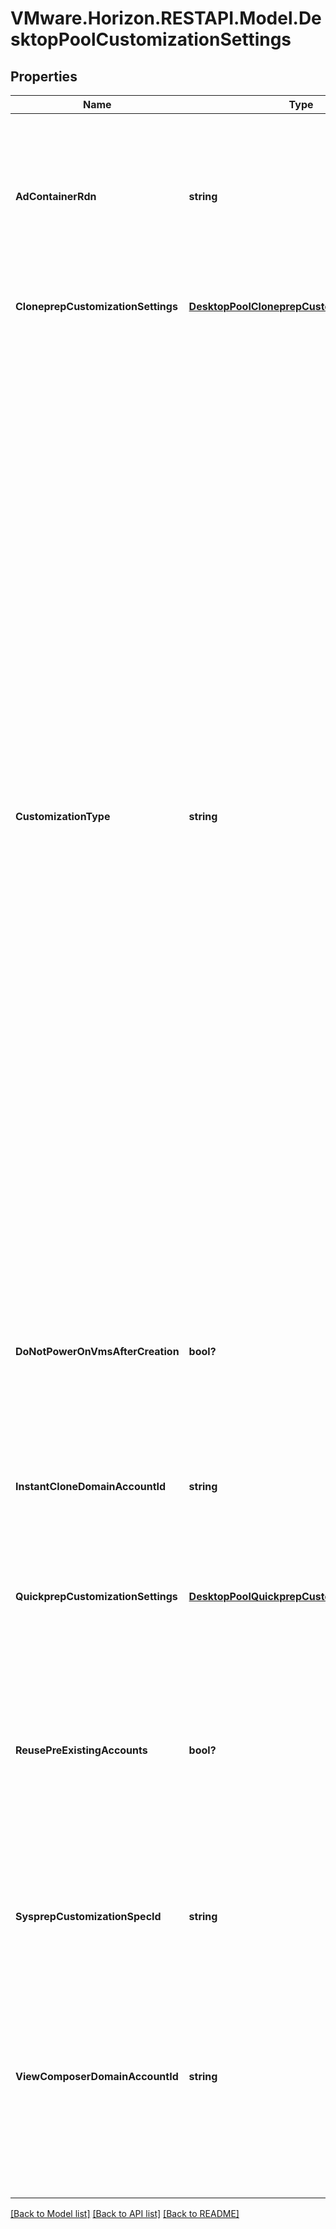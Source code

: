 # VMware.Horizon.RESTAPI.Model.DesktopPoolCustomizationSettings
## Properties

Name | Type | Description | Notes
------------ | ------------- | ------------- | -------------
**AdContainerRdn** | **string** | Applicable To: Linked/instant clone automated desktop pools.&lt;br&gt;View Composer and Instant Clone Engine Active Directory container for QuickPrep and ClonePrep. | [optional] 
**CloneprepCustomizationSettings** | [**DesktopPoolCloneprepCustomizationSettings**](DesktopPoolCloneprepCustomizationSettings.md) | Settings when ClonePrep customization is requested. | [optional] 
**CustomizationType** | **string** | Type of customization to use. * NONE: Applicable To: Full clone automated desktop pools.&lt;br&gt;No customization. * QUICK_PREP: Applicable To: Linked clone automated desktop pools.&lt;br&gt;QuickPrep is a VMware system tool executed by View Composer during a linked-clone machine deployment. QuickPrep personalizes each machine created from the Master image. * SYS_PREP: Applicable To: All automated desktop pools.&lt;br&gt;Microsoft Sysprep is a tool to deploy the configured operating system installation from a base image. The machine can then be customized based on an answer script. Sysprep can modify a larger number of configurable parameters than QuickPrep. * CLONE_PREP: Applicable To: Instant clone automated desktop pools.&lt;br&gt;ClonePrep is a VMware system tool executed by Instant Clone Engine during a instant clone machine deployment. ClonePrep personalizes each machine created from the Master image. | [optional] 
**DoNotPowerOnVmsAfterCreation** | **bool?** | Whether to power on VMs after creation. This is the settings when customization will be done manually. | [optional] 
**InstantCloneDomainAccountId** | **string** | Applicable To: Instant clone automated desktop pools.&lt;br&gt;Instant clone domain account. This is the administrator which will add the machines to its domain upon creation. | [optional] 
**QuickprepCustomizationSettings** | [**DesktopPoolQuickprepCustomizationSettings**](DesktopPoolQuickprepCustomizationSettings.md) | Settings when QuickPrep customization is requested. | [optional] 
**ReusePreExistingAccounts** | **bool?** | Applicable To: Manual and automated desktop pools.&lt;br&gt;Whether to allow the use of existing AD computer accounts when the VM names of newly created clones match the existing computer account names. This is applicable only for automated desktop pools. | [optional] 
**SysprepCustomizationSpecId** | **string** | Customization specification to use when Sysprep customization is requested. | [optional] 
**ViewComposerDomainAccountId** | **string** | Applicable To: Linked clone automated desktop pools.&lt;br&gt;View Composer domain account. This is the administrator which will add the machines to its domain upon creation. This must be set for linked-clone automated desktop pools. | [optional] 

[[Back to Model list]](../README.md#documentation-for-models) [[Back to API list]](../README.md#documentation-for-api-endpoints) [[Back to README]](../README.md)


